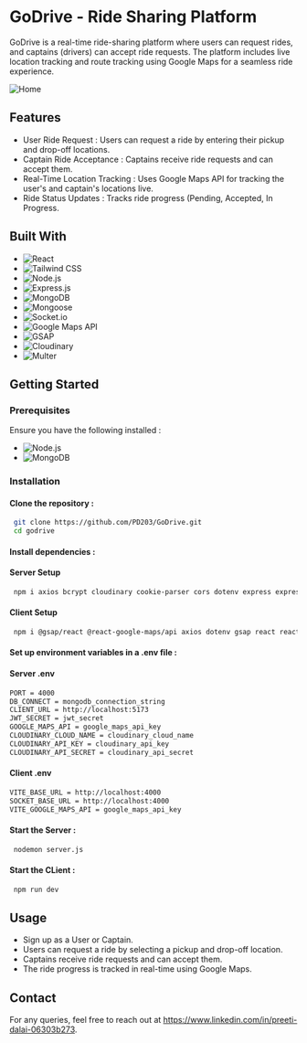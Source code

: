 
# GoDrive - Ride Sharing Platform

GoDrive is a real-time ride-sharing platform where users can request rides, and captains (drivers) can accept ride requests. The platform includes live location tracking and route tracking using Google Maps for a seamless ride experience.


![Home](https://res.cloudinary.com/dpfvh7e5x/image/upload/v1740076704/Screenshot_25_tupgyt.png)


## Features

- User Ride Request : Users can request a ride by entering their pickup and drop-off locations.
- Captain Ride Acceptance : Captains receive ride requests and can accept them.
- Real-Time Location Tracking : Uses Google Maps API for tracking the user's and captain's locations live.
- Ride Status Updates : Tracks ride progress (Pending, Accepted, In Progress.



## Built With

- ![React](https://img.shields.io/badge/React-20232A?style=for-the-badge&logo=react&logoColor=61DAFB)
- ![Tailwind CSS](https://img.shields.io/badge/Tailwind_CSS-38B2AC?style=for-the-badge&logo=tailwind-css&logoColor=white)
- ![Node.js](https://img.shields.io/badge/Node.js-339933?style=for-the-badge&logo=node.js&logoColor=white)
- ![Express.js](https://img.shields.io/badge/Express.js-000000?style=for-the-badge&logo=express&logoColor=white)
- ![MongoDB](https://img.shields.io/badge/MongoDB-47A248?style=for-the-badge&logo=mongodb&logoColor=white)
- ![Mongoose](https://img.shields.io/badge/Mongoose-880000?style=for-the-badge&logo=mongoose&logoColor=white)
- ![Socket.io](https://img.shields.io/badge/Socket.io-010101?style=for-the-badge&logo=socket.io&logoColor=white)
- ![Google Maps API](https://img.shields.io/badge/Google_Maps_API-4285F4?style=for-the-badge&logo=googlemaps&logoColor=white)
- ![GSAP](https://img.shields.io/badge/GSAP-88CE02?style=for-the-badge&logo=greensock&logoColor=white)
- ![Cloudinary](https://img.shields.io/badge/Cloudinary-3448C5?style=for-the-badge&logo=cloudinary&logoColor=white)
- ![Multer](https://img.shields.io/badge/Multer-FF0000?style=for-the-badge&logoColor=white)
## Getting Started

### Prerequisites

Ensure you have the following installed :

- ![Node.js](https://img.shields.io/badge/Node.js-339933?style=for-the-badge&logo=node.js&logoColor=white)
- ![MongoDB](https://img.shields.io/badge/MongoDB-47A248?style=for-the-badge&logo=mongodb&logoColor=white)

### Installation

#### Clone the repository :

```bash
 git clone https://github.com/PD203/GoDrive.git
 cd godrive
```

#### Install dependencies :

#### Server Setup 
```bash
 npm i axios bcrypt cloudinary cookie-parser cors dotenv express express-validator jsonwebtoken mongodb mongoose multer socket.io
```
#### Client Setup
```bash
 npm i @gsap/react @react-google-maps/api axios dotenv gsap react react-dom react-router-dom react-toastify remixicon socket.io-client
```

#### Set up environment variables in a .env file :

#### Server .env

```bash
PORT = 4000
DB_CONNECT = mongodb_connection_string
CLIENT_URL = http://localhost:5173
JWT_SECRET = jwt_secret
GOOGLE_MAPS_API = google_maps_api_key
CLOUDINARY_CLOUD_NAME = cloudinary_cloud_name
CLOUDINARY_API_KEY = cloudinary_api_key
CLOUDINARY_API_SECRET = cloudinary_api_secret
```
#### Client .env

```bash
VITE_BASE_URL = http://localhost:4000
SOCKET_BASE_URL = http://localhost:4000
VITE_GOOGLE_MAPS_API = google_maps_api_key
```

#### Start the Server :
```bash
 nodemon server.js 
```

#### Start the CLient :
```bash
 npm run dev 
```
## Usage

- Sign up as a User or Captain.
- Users can request a ride by selecting a pickup and drop-off location.
- Captains receive ride requests and can accept them.
- The ride progress is tracked in real-time using Google Maps.


## Contact

For any queries, feel free to reach out at https://www.linkedin.com/in/preeti-dalai-06303b273.
